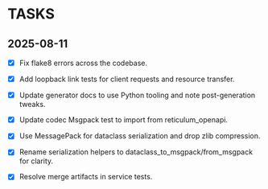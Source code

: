 # TASKS

## 2025-08-11
- [x] Fix flake8 errors across the codebase.
- [x] Add loopback link tests for client requests and resource transfer.
- [x] Update generator docs to use Python tooling and note post-generation tweaks.
- [x] Update codec Msgpack test to import from reticulum_openapi.
- [x] Use MessagePack for dataclass serialization and drop zlib compression.
- [x] Rename serialization helpers to dataclass_to_msgpack/from_msgpack for clarity.
- [x] Resolve merge artifacts in service tests.

